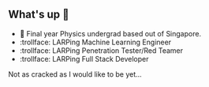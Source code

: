 ## What's up 👋

- :school_satchel: Final year Physics undergrad based out of Singapore.
- :trollface: LARPing Machine Learning Engineer 
- :trollface: LARPing Penetration Tester/Red Teamer
- :trollface: LARPing Full Stack Developer


Not as cracked as I would like to be yet...


<!--
**0xd1rac/0xd1rac** is a ✨ _special_ ✨ repository because its `README.md` (this file) appears on your GitHub profile.


- 🔭 I’m currently a final year Physics undergrad at Nanyang Technological Univeristy. 
- 🌱 I’m currently learning ...

-->
